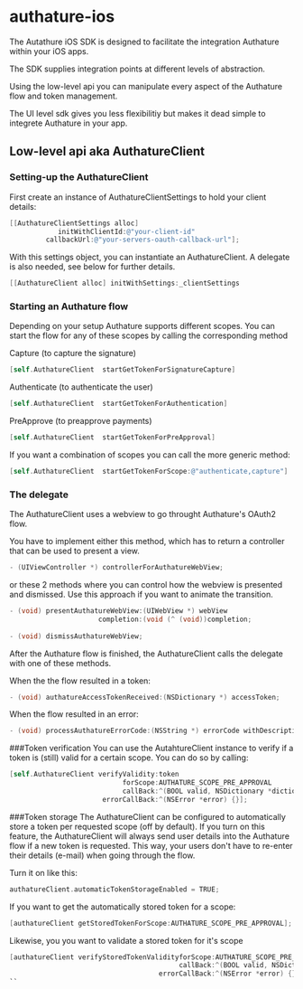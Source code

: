 # authature-ios

The Autathure iOS SDK is designed to facilitate the integration Authature within your iOS apps.


The SDK supplies integration points at different levels of abstraction.

Using the low-level api you can manipulate every aspect of the Authature flow and token management.

The UI level sdk gives you less flexibilitiy but makes it dead simple to integrete Authature in your app.

## Low-level api aka AuthatureClient
### Setting-up the AuthatureClient


First create an instance of AuthatureClientSettings to hold your client details:

```objective-c
[[AuthatureClientSettings alloc]
            initWithClientId:@"your-client-id"
         callbackUrl:@"your-servers-oauth-callback-url"];
```

With this settings object, you can instantiate an AuthatureClient. A delegate is also needed, see below for further details.

```objective-c
[[AuthatureClient alloc] initWithSettings:_clientSettings 								  delegate:authatureDelegate];
```
 
### Starting an Authature flow

Depending on your setup Authature supports different scopes.
You can start the flow for any of these scopes by calling the corresponding method

Capture (to capture the signature)
```objective-c
[self.AuthatureClient  startGetTokenForSignatureCapture]
```

Authenticate (to authenticate the user)
```objective-c
[self.AuthatureClient  startGetTokenForAuthentication]
```

PreApprove (to preapprove payments) 
```objective-c
[self.AuthatureClient  startGetTokenForPreApproval]
```

If you want a combination of scopes you can call the more generic method:
```objective-c
[self.AuthatureClient  startGetTokenForScope:@"authenticate,capture"]
```

### The delegate

The AuthatureClient uses a webview to go throught Authature's OAuth2 flow.

You have to implement either this method, which has to return a controller that can be used to present a view.

```objective-c
- (UIViewController *) controllerForAuthatureWebView;
```

or these 2 methods where you can control how the webview is presented and dismissed.
Use this approach if you want to animate the transition.

```objective-c
- (void) presentAuthatureWebView:(UIWebView *) webView 
                      completion:(void (^ (void))completion;
                      
- (void) dismissAuthatureWebView;
```

After the Authature flow is finished, the AuthatureClient calls the delegate with one of these methods.

When the the flow resulted in a token:

```objective-c
- (void) authatureAccessTokenReceived:(NSDictionary *) accessToken;
```

When the flow resulted in an error:

```objective-c
- (void) processAuthatureErrorCode:(NSString *) errorCode withDescription:(NSString *) description;
```
 
###Token verification
You can use the AutahtureClient instance to verify if a token is (still) valid for a certain scope.
You can do so by calling:

```objective-c
[self.AuthatureClient verifyValidity:token
				            forScope:AUTHATURE_SCOPE_PRE_APPROVAL
                            callBack:^(BOOL valid, NSDictionary *dictionary) {} 
                       errorCallBack:^(NSError *error) {}];
```
 
###Token storage
The AuthatureClient can be configured to automatically store a token per requested scope (off by default).
If you turn on this feature, the AuthatureClient will always send user details into the Authature flow if a new token is requested. This way, your users don't have to re-enter their details (e-mail) when going through the flow.

Turn it on like this:
```objective-c
authatureClient.automaticTokenStorageEnabled = TRUE;
```

If you want to get the automatically stored token for a scope:
```objective-c
[authatureClient getStoredTokenForScope:AUTHATURE_SCOPE_PRE_APPROVAL];
``` 

Likewise, you you want to validate a stored token for it's scope

```objective-c
[authatureClient verifyStoredTokenValidityforScope:AUTHATURE_SCOPE_PRE_APPROVAL
                                          callBack:^(BOOL valid, NSDictionary *dictionary) {}   
                                     errorCallBack:^(NSError *error) {}];
`` 